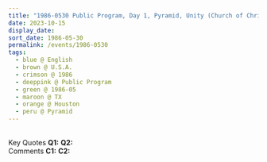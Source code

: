 ```yaml
---
title: "1986-0530 Public Program, Day 1, Pyramid, Unity (Church of Christianity), 2929 Unity Drive, Houston, TX, U.S.A."
date: 2023-10-15
display_date: 
sort_date: 1986-05-30
permalink: /events/1986-0530
tags:
  - blue @ English
  - brown @ U.S.A.
  - crimson @ 1986
  - deeppink @ Public Program
  - green @ 1986-05
  - maroon @ TX
  - orange @ Houston
  - peru @ Pyramid
---
```


<br>

<wave-list>
  <list-title color="DarkSeaGreen" width="55">Key Quotes</list-title>
  <list-item color="BlanchedAlmond" width="280"><b>Q1:</b> <i></i></list-item>
  <list-item color="Lavender" width="280"><b>Q2:</b> <i></i></list-item>
</wave-list>

<br>

<wave-list>
  <list-title color="DarkSeaGreen" width="55">Comments</list-title>
  <list-item color="BlanchedAlmond" width="280"><b>C1:</b> <i></i></list-item>
  <list-item color="Lavender" width="280"><b>C2:</b> <i></i></list-item>
</wave-list>